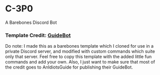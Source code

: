 # C-3P0
A Barebones Discord Bot

### Template Credit: [GuideBot](https://github.com/AnIdiotsGuide/guidebot)

Do note: I made this as a barebones template which I cloned for use in a private Discord server, and modified with custom commands which suite only that server. Feel free to copy this template with the added little fun commands and add your own. Also, I just want to make sure that most of the credit goes to AnIdiotsGuide for publishing their GuideBot. 
